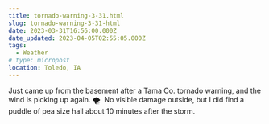 ```yaml
---
title: tornado-warning-3-31.html
slug: tornado-warning-3-31-html
date: 2023-03-31T16:56:00.000Z
date_updated: 2023-04-05T02:55:05.000Z
tags: 
  - Weather
# type: micropost
location: Toledo, IA
---
```


Just came up from the basement after a Tama Co. tornado warning, and the wind is picking up again. 🌪  No visible damage outside, but I did find a puddle of pea size hail about 10 minutes after the storm.
